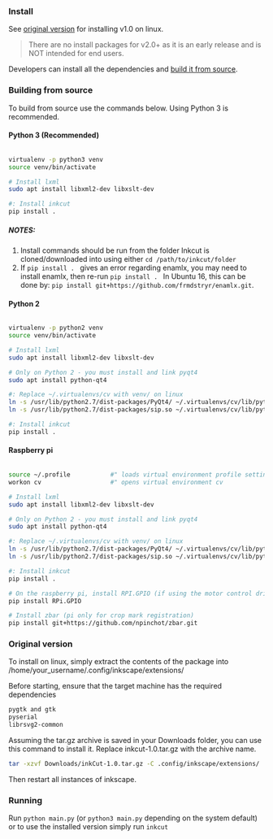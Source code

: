 ### Install

See [original version](#original-version) for installing v1.0 on linux.

> There are no install packages for v2.0+ as it is an early release and is NOT
intended for end users. 

Developers can install all the dependencies and [build it from source](#building-from-source).

### Building from source

To build from source use the commands below. Using Python 3 is recommended.


#### Python 3 (Recommended)

```bash

virtualenv -p python3 venv
source venv/bin/activate

# Install lxml
sudo apt install libxml2-dev libxslt-dev

#: Install inkcut
pip install .

```
##### NOTES:
1. Install commands should be run from the folder Inkcut is cloned/downloaded into using either `cd /path/to/inkcut/folder`
2. If `pip install . ` gives an error regarding enamlx, you may need to install enamlx, then re-run `pip install . `
In Ubuntu 16, this can be done by: `pip install git+https://github.com/frmdstryr/enamlx.git`.

#### Python 2

```bash

virtualenv -p python2 venv
source venv/bin/activate

# Install lxml
sudo apt install libxml2-dev libxslt-dev

# Only on Python 2 - you must install and link pyqt4
sudo apt install python-qt4

#: Replace ~/.virtualenvs/cv with venv/ on linux
ln -s /usr/lib/python2.7/dist-packages/PyQt4/ ~/.virtualenvs/cv/lib/python2.7/site-packages/
ln -s /usr/lib/python2.7/dist-packages/sip.so ~/.virtualenvs/cv/lib/python2.7/site-packages/

#: Install inkcut
pip install .

```


#### Raspberry pi

```bash

source ~/.profile           #" loads virtual environment profile settings
workon cv                   #" opens virtual environment cv

# Install lxml
sudo apt install libxml2-dev libxslt-dev

# Only on Python 2 - you must install and link pyqt4
sudo apt install python-qt4

#: Replace ~/.virtualenvs/cv with venv/ on linux
ln -s /usr/lib/python2.7/dist-packages/PyQt4/ ~/.virtualenvs/cv/lib/python2.7/site-packages/
ln -s /usr/lib/python2.7/dist-packages/sip.so ~/.virtualenvs/cv/lib/python2.7/site-packages/

#: Install inkcut
pip install .

# On the raspberry pi, install RPI.GPIO (if using the motor control driver)
pip install RPi.GPIO

# Install zbar (pi only for crop mark registration)
pip install git+https://github.com/npinchot/zbar.git

```

### Original version

To install on linux, simply extract the contents of the package into /home/your_username/.config/inkscape/extensions/

Before starting, ensure that the target machine has the required dependencies

```bash
pygtk and gtk
pyserial
librsvg2-common
```


Assuming the tar.gz archive is saved in your Downloads folder, you can use this command to install it. Replace inkcut-1.0.tar.gz with the archive name.

 ```bash
tar -xzvf Downloads/inkCut-1.0.tar.gz -C .config/inkscape/extensions/
```

Then restart all instances of inkscape.



### Running

Run `python main.py` (or `python3 main.py` depending on the system default) or to use the installed version simply run `inkcut`


